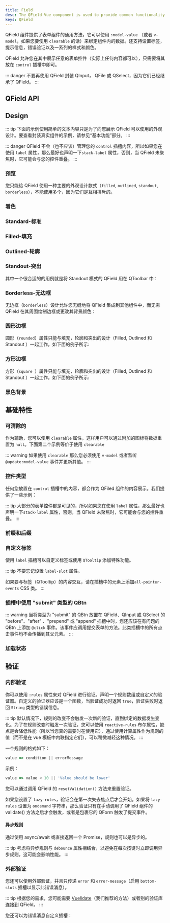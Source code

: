 ```yaml
---
title: Field
desc: The QField Vue component is used to provide common functionality and aspect to form components.
keys: QField
---
```


QField 组件提供了表单组件的通用方法，它可以使用 `:model-value` （或者 `v-model`，如果您要使用 `clearable` 的话）来绑定组件内的数据。还支持设置标签，提示信息，错误验证以及一系列的样式和颜色。

QField 允许您在其中展示任意的表单控件（实际上任何内容都可以），只需要将其放在 `control` 插槽中即可。

::: danger
不要再使用 QField 封装 QInput， QFile 或 QSelect，因为它们已经继承了 QField。
:::

## QField API

<doc-api file="QField" />

## Design

::: tip
下面的示例使用简单的文本内容只是为了向您展示 QField 可以使用的外观设计。要查看封装真实组件的示例，请参见“基本功能”部分。
:::

::: danger
QField 不会（也不应该）管理您的 `control` 插槽内容，所以如果您在使用 `label` 属性，那么最好也声明一下`stack-label` 属性，否则，当 QField 未聚焦时，它可能会与您的控件重叠。
:::

### 预览

您只能给 QField 使用一种主要的外观设计款式（`filled`, `outlined`, `standout`, `borderless`），不能使用多个，因为它们是互相排斥的。

<doc-example title="外观设计预览" file="QField/DesignOverview" />

### 着色

<doc-example title="着色" file="QField/Coloring" />

### Standard-标准
<doc-example title="Standard" file="QField/DesignStandard" />

### Filled-填充
<doc-example title="Filled" file="QField/DesignFilled" />

### Outlined-轮廓
<doc-example title="Outlined" file="QField/DesignOutlined" />

### Standout-突出
<doc-example title="Standout" file="QField/DesignStandout" />

其中一个很合适的的用例就是将 Standout 模式的 QField 用在 QToolbar 中：

<doc-example title="Standout in QToolbar" file="QField/StandoutToolbar" />

### Borderless-无边框
无边框（`borderless`）设计允许您无缝地将 QField 集成到其他组件中，而无需 QField 在其周围绘制边框或更改其背景颜色：

<doc-example title="Borderless" file="QField/Borderless" />

### 圆形边框

圆形（`rounded`）属性只能与填充，轮廓和突出的设计（Filled, Outlined 和 Standout ）一起工作，如下面的例子所示:

<doc-example title="Rounded" file="QField/Rounded" />

### 方形边框

方形（`square `）属性只能与填充，轮廓和突出的设计（Filled, Outlined 和 Standout ）一起工作，如下面的例子所示:

<doc-example title="Square borders" file="QField/SquareBorders" />

### 黑色背景

<doc-example title="Dark" file="QField/Dark" dark />

## 基础特性

### 可清除的
作为辅助，您可以使用 `clearable` 属性，这样用户可以通过附加的图标将数据重置为 `null`。下面第二个示例等价于使用 `clearable`

::: warning
如果使用 `clearable` 那么您必须使用 `v-model` 或者监听 `@update:model-value` 事件并更新其值。
:::

<doc-example title="Clearable" file="QField/Clearable" />

### 控件类型
任何您放置在 `control` 插槽中的内容，都会作为 QFiled 组件的内容展示。我们提供了一些示例：

<doc-example title="控件类型" file="QField/ControlTypes" />

::: tip
大部分的表单控件都是可见的，所以如果您在使用 `label` 属性，那么最好也声明一下`stack-label` 属性，否则，当 QField 未聚焦时，它可能会与您的控件重叠。
:::

### 前缀和后缀

<doc-example title="前缀和后缀" file="QField/PrefixSuffix" />

### 自定义标签

使用 `label` 插槽可以自定义标签或使用 `QTooltip` 添加特殊功能。

::: tip
不要忘记设置  `label-slot` 属性。

如果要与标签（QTooltip）的内容交互，请在插槽中的元素上添加`all-pointer-events` CSS 类。
:::

<doc-example title="Custom label" file="QField/CustomLabel" />

### 插槽中使用 "submit" 类型的 QBtn

::: warning
当将类型为 "submit" 的 QBtn 放置在 QField、QInput 或 QSelect 的 "before"、"after" 、"prepend"  或 "append"  插槽中时，您还应该在有问题的 QBtn 上添加 `@click` 事件。该事件应调用提交表单的方法。此类插槽中的所有点击事件均不会传播到其父元素。
:::

### 加载状态
<doc-example title="Loading state" file="QField/LoadingState" />

## 验证

### 内部验证

你可以使用 `:rules` 属性来对 QField 进行验证。声明一个规则数组或自定义的验证器。自定义的验证器应该是一个函数，当验证成功时返回 `true`，验证失败时返回 `String` 类型的错误信息。

::: tip
默认情况下，规则的改变不会触发一次新的验证，直到绑定的数据发生变化。为了在规则改变时触发一次验证，您可以使用 `reactive-rules` 布尔属性，缺点是会降低性能（所以当您真的需要时在使用它），通过使用计算属性作为规则的值（而不是在 vue 模板中内联指定它们），可以稍微减轻这种情况。
:::

一个规则的格式如下：

```js
value => condition || errorMessage
 ```
示例：
 ```js
value => value < 10 || 'Value should be lower'
```

您可以通过调用 QField 的 `resetValidation()` 方法来重置验证。

<doc-example title="基础" file="QField/ValidationRequired" />

<doc-example title="最大长度" file="QField/ValidationMaxValue" />

如果您设置了 `lazy-rules`，验证会在第一次失去焦点后才会开始。如果将 `lazy-rules` 设置为 `ondemand` 字符串，那么验证只有在手动调用了 QField 组件的 validate() 方法之后才会触发，或者是包裹它的 QForm 触发了提交事件。

<doc-example title="Lazy rules" file="QField/ValidationLazy" />

#### 异步规则
通过使用 async/await 或直接返回一个 Promise，规则也可以是异步的。

::: tip
考虑将异步规则与 `debounce` 属性相结合，以避免在每次按键时立即调用异步规则，这可能会影响性能。
:::

<doc-example title="异步规则" file="QField/ValidationAsync" />

### 外部验证

您还可以使用外部验证，并且只传递 `error`  和 `error-message`（启用 `bottom-slots` 插槽以显示此错误消息）。

::: tip
根据您的需求，您可能需要 [Vuelidate](https://vuelidate.netlify.com/)（我们推荐的方法）或者别的验证库连接到 QField。
:::


<doc-example title="External" file="QField/ValidationExternal" />

您还可以为错误消息自定义插槽：

<doc-example title="Slot for error message" file="QField/ValidationSlots" />
